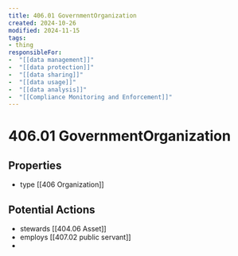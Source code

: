 ```yaml
---
title: 406.01 GovernmentOrganization
created: 2024-10-26
modified: 2024-11-15
tags:
- thing
responsibleFor: 
-  "[[data management]]"
-  "[[data protection]]"
-  "[[data sharing]]"
-  "[[data usage]]"
-  "[[data analysis]]"
-  "[[Compliance Monitoring and Enforcement]]"
---
```

# 406.01 GovernmentOrganization

## Properties
- type [[406 Organization]]
## Potential Actions
- stewards [[404.06 Asset]]
- employs [[407.02 public servant]]
- 
